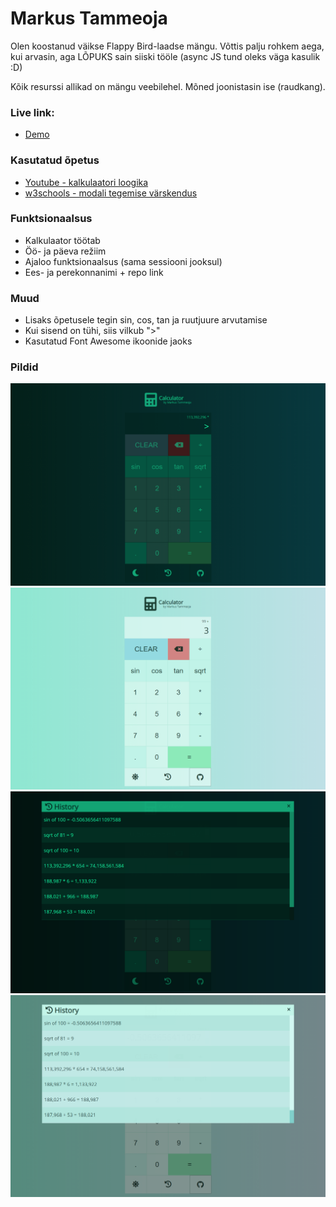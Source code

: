 # Markus Tammeoja

Olen koostanud väikse Flappy Bird-laadse mängu. Võttis palju rohkem aega, kui arvasin, aga LÕPUKS sain siiski tööle (async JS tund oleks väga kasulik :D)

Kõik resurssi allikad on mängu veebilehel. Mõned joonistasin ise (raudkang).

### Live link:

- [Demo](http://www.tlu.ee/~dr1nky/calculator/)

### Kasutatud õpetus
- [Youtube - kalkulaatori loogika](https://www.youtube.com/watch?v=j59qQ7YWLxw)
- [w3schools - modali tegemise värskendus](https://www.w3schools.com/howto/howto_css_modals.asp)


### Funktsionaalsus

- Kalkulaator töötab
- Öö- ja päeva režiim
- Ajaloo funktsionaalsus (sama sessiooni jooksul)
- Ees- ja perekonnanimi + repo link

### Muud

- Lisaks õpetusele tegin sin, cos, tan ja ruutjuure arvutamise
- Kui sisend on tühi, siis vilkub ">"
- Kasutatud Font Awesome ikoonide jaoks

### Pildid

![Main dark](screenshots/main_dark.png "main")
![Main light](screenshots/main_light.png "main")
![History dark](screenshots/history_dark.png "history")
![History light](screenshots/history_light.png "history")